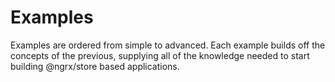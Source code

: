 # Examples

Examples are ordered from simple to advanced. Each example builds off the concepts of the previous, supplying all of the knowledge needed to start building @ngrx/store based applications.